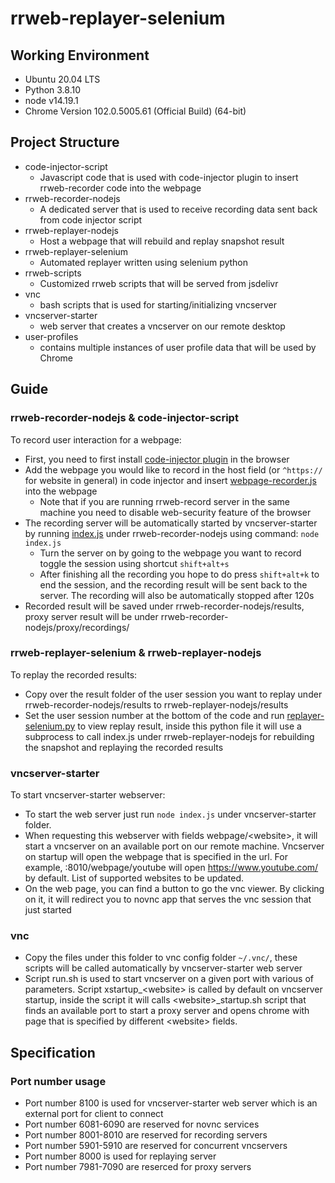 # rrweb-replayer-selenium
## Working Environment
- Ubuntu 20.04 LTS
- Python 3.8.10
- node v14.19.1
- Chrome Version 102.0.5005.61 (Official Build) (64-bit)
## Project Structure
- code-injector-script
  - Javascript code that is used with code-injector plugin to insert rrweb-recorder code into the webpage
- rrweb-recorder-nodejs
  - A dedicated server that is used to receive recording data sent back from code injector script
- rrweb-replayer-nodejs
  - Host a webpage that will rebuild and replay snapshot result
- rrweb-replayer-selenium
  - Automated replayer written using selenium python
- rrweb-scripts
  - Customized rrweb scripts that will be served from jsdelivr
- vnc
  - bash scripts that is used for starting/initializing vncserver
- vncserver-starter
  - web server that creates a vncserver on our remote desktop
- user-profiles
  - contains multiple instances of user profile data that will be used by Chrome
## Guide
### rrweb-recorder-nodejs & code-injector-script
To record user interaction for a webpage:
- First, you need to first install [code-injector plugin](https://chrome.google.com/webstore/detail/code-injector/edkcmfocepnifkbnbkmlcmegedeikdeb) in the browser
- Add the webpage you would like to record in the host field (or `^https://` for website in general) in code injector and insert [webpage-recorder.js](https://github.com/StanleyZ0528/rrweb-replayer-selenium/blob/master/code-injector-script/webpage_recorder.js) into the webpage
  - Note that if you are running rrweb-record server in the same machine you need to disable web-security feature of the browser
- The recording server will be automatically started by vncserver-starter by running [index.js](https://github.com/StanleyZ0528/rrweb-replayer-selenium/blob/master/rrweb-recorder-nodejs/index.js) under rrweb-recorder-nodejs using command: `node index.js`
  - Turn the server on by going to the webpage you want to record toggle the session using shortcut `shift+alt+s`
  - After finishing all the recording you hope to do press `shift+alt+k` to end the session, and the recording result will be sent back to the server. The recording will also be automatically stopped after 120s
- Recorded result will be saved under rrweb-recorder-nodejs/results, proxy server result will be under rrweb-recorder-nodejs/proxy/recordings/
### rrweb-replayer-selenium & rrweb-replayer-nodejs
To replay the recorded results:
- Copy over the result folder of the user session you want to replay under rrweb-recorder-nodejs/results to rrweb-replayer-nodejs/results
- Set the user session number at the bottom of the code and run [replayer-selenium.py](https://github.com/StanleyZ0528/rrweb-replayer-selenium/blob/master/rrweb-replayer-selenium/replayer-selenium.py) to view replay result, inside this python file it will use a subprocess to call index.js under rrweb-replayer-nodejs for rebuilding the snapshot and replaying the recorded results
### vncserver-starter
To start vncserver-starter webserver:
- To start the web server just run `node index.js` under vncserver-starter folder.
- When requesting this webserver with fields webpage/\<website\>, it will start a vncserver on an available port on our remote machine. Vncserver on startup will open the webpage that is specified in the url. For example, <remote machine ip>:8010/webpage/youtube will open https://www.youtube.com/ by default. List of supported websites to be updated.
- On the web page, you can find a button to go the vnc viewer. By clicking on it, it will redirect you to novnc app that serves the vnc session that just started
### vnc
- Copy the files under this folder to vnc config folder `~/.vnc/`, these scripts will be called automatically by vncserver-starter web server
- Script run.sh is used to start vncserver on a given port with various of parameters. Script xstartup_\<website\> is called by default on vncserver startup, inside the script it will calls \<website\>_startup.sh script that finds an available port to start a proxy server and opens chrome with page that is specified by different \<website\> fields.
## Specification
### Port number usage
- Port number 8100 is used for vncserver-starter web server which is an external port for client to connect
- Port number 6081-6090 are reserved for novnc services
- Port number 8001-8010 are reserved for recording servers
- Port number 5901-5910 are reserved for concurrent vncservers
- Port number 8000 is used for replaying server
- Port number 7981-7090 are reserced for proxy servers
